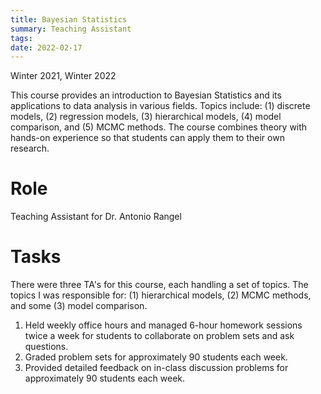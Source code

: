 ```yaml
---
title: Bayesian Statistics
summary: Teaching Assistant
tags:
date: 2022-02-17
---
```


Winter 2021, Winter 2022

This course provides an introduction to Bayesian Statistics and its applications to data analysis in various fields. Topics include: (1) discrete models, (2) regression models, (3) hierarchical models, (4) model comparison, and (5) MCMC methods. The course combines theory with hands-on experience so that students can apply them to their own research.

Role
======
Teaching Assistant for Dr. Antonio Rangel

Tasks
======
There were three TA's for this course, each handling a set of topics. The topics I was responsible for: (1) hierarchical models, (2) MCMC methods, and some (3) model comparison.
1. Held weekly office hours and managed 6-hour homework sessions twice a week for students to collaborate on problem sets and ask questions.
2. Graded problem sets for approximately 90 students each week.
3. Provided detailed feedback on in-class discussion problems for approximately 90 students each week.